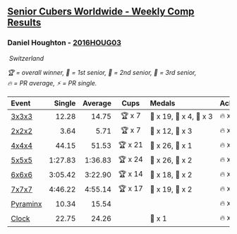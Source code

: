 <style>table {white-space: nowrap;}</style>
<link rel="stylesheet" type="text/css" href="/scw-comp/css/flags.css" />

## [Senior Cubers Worldwide - Weekly Comp Results](/scw-comp/results/)
### Daniel Houghton - [2016HOUG03](https://www.worldcubeassociation.org/persons/2016HOUG03)

<i class="flag flag-CH" />&nbsp;Switzerland

<span style="white-space: nowrap;">🏆 = overall winner</span>, <span style="white-space: nowrap;">🥇 = 1st senior</span>, <span style="white-space: nowrap;">🥈 = 2nd senior</span>, <span style="white-space: nowrap;">🥉 = 3rd senior</span>, <span style="white-space: nowrap;">🔥 = PR average</span>, <span style="white-space: nowrap;">⚡ = PR single</span>.

| Event | Single | Average | Cups | Medals | Achievements|
| :-- | --: | --: | :--: | :-- | :-- |
| [3x3x3](333.md) | 12.28 | 14.75 | 🏆 x 7 | 🥇 x 19, 🥈 x 4, 🥉 x 3 | 🔥 x 5, ⚡ x 6 |
| [2x2x2](222.md) | 3.64 | 5.71 | 🏆 x 7 | 🥇 x 12, 🥈 x 3 | 🔥 x 4, ⚡ x 3 |
| [4x4x4](444.md) | 44.15 | 51.53 | 🏆 x 21 | 🥇 x 26, 🥈 x 1 | 🔥 x 5, ⚡ x 4 |
| [5x5x5](555.md) | 1:27.83 | 1:36.83 | 🏆 x 24 | 🥇 x 26, 🥈 x 2 | 🔥 x 6, ⚡ x 3 |
| [6x6x6](666.md) | 3:05.42 | 3:22.90 | 🏆 x 14 | 🥇 x 18, 🥈 x 2 | 🔥 x 6, ⚡ x 9 |
| [7x7x7](777.md) | 4:46.22 | 4:55.14 | 🏆 x 17 | 🥇 x 19, 🥈 x 2 | 🔥 x 10, ⚡ x 6 |
| [Pyraminx](pyram.md) | 10.34 | 15.54 |  |  | 🔥 x 2, ⚡ x 3 |
| [Clock](clock.md) | 22.75 | 24.26 |  | 🥉 x 1 | 🔥 x 1, ⚡ x 2 |

<!-- Global site tag (gtag.js) - Google Analytics -->
<script async src="https://www.googletagmanager.com/gtag/js?id=UA-86348435-3"></script>
<script>window.dataLayer = window.dataLayer || []; function gtag() {dataLayer.push(arguments);} gtag('js', new Date()); gtag('config', 'UA-86348435-3');</script>
